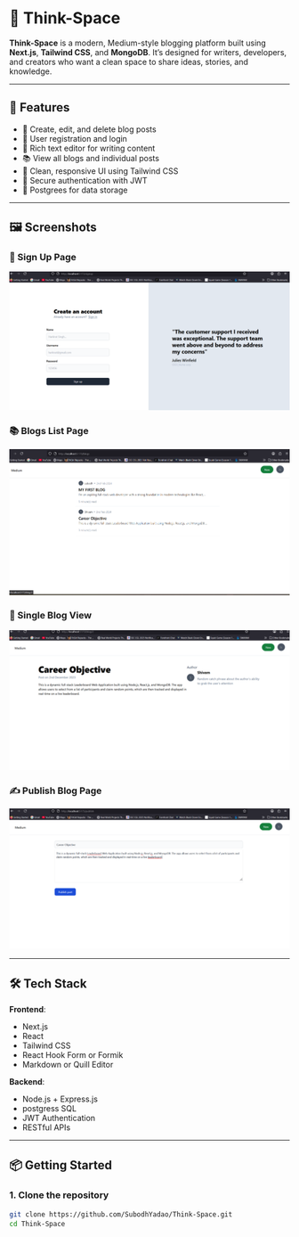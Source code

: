 # 🧠 Think-Space

**Think-Space** is a modern, Medium-style blogging platform built using **Next.js**, **Tailwind CSS**, and **MongoDB**. It’s designed for writers, developers, and creators who want a clean space to share ideas, stories, and knowledge.

---

## 🚀 Features

- 📝 Create, edit, and delete blog posts
- 👤 User registration and login
- 📄 Rich text editor for writing content
- 📚 View all blogs and individual posts
- 🎯 Clean, responsive UI using Tailwind CSS
- 🔐 Secure authentication with JWT
- 💾 Postgrees for data storage

---

## 🖼️ Screenshots

### 🔐 Sign Up Page
![Sign Up](./screenshots/signup.png)

### 📚 Blogs List Page
![Blogs List](./screenshots/blogs.png)

### 📖 Single Blog View
![Single Blog](./screenshots/blog.png)

### ✍️ Publish Blog Page
![Publish Blog](./screenshots/publish.png)

---

## 🛠️ Tech Stack

**Frontend**:
- Next.js
- React
- Tailwind CSS
- React Hook Form or Formik
- Markdown or Quill Editor

**Backend**:
- Node.js + Express.js
- postgress SQL
- JWT Authentication
- RESTful APIs

---

## 📦 Getting Started

### 1. Clone the repository

```bash
git clone https://github.com/SubodhYadao/Think-Space.git
cd Think-Space
